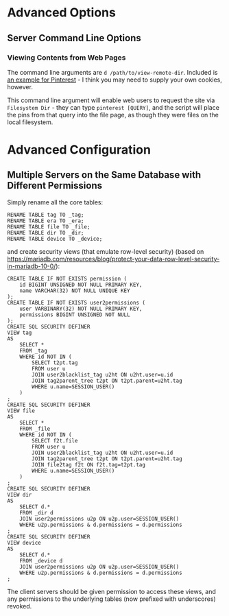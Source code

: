 # Advanced Options

## Server Command Line Options

### Viewing Contents from Web Pages

The command line arguments are `d /path/to/view-remote-dir`. Included is [an example for Pinterest](scripts/remote-dir-viewers/pinterest.com) - I think you may need to supply your own cookies, however.

This command line argument will enable web users to request the site via `Filesystem Dir` - they can type `pinterest [QUERY]`, and the script will place the pins from that query into the file page, as though they were files on the local filesystem.

# Advanced Configuration

## Multiple Servers on the Same Database with Different Permissions

Simply rename all the core tables:

	RENAME TABLE tag TO _tag;
	RENAME TABLE era TO _era;
	RENAME TABLE file TO _file;
	RENAME TABLE dir TO _dir;
	RENAME TABLE device TO _device;

and create security views (that emulate row-level security) (based on https://mariadb.com/resources/blog/protect-your-data-row-level-security-in-mariadb-10-0/):

	CREATE TABLE IF NOT EXISTS permission (
		id BIGINT UNSIGNED NOT NULL PRIMARY KEY,
		name VARCHAR(32) NOT NULL UNIQUE KEY
	);
	CREATE TABLE IF NOT EXISTS user2permissions (
		user VARBINARY(32) NOT NULL PRIMARY KEY,
		permissions BIGINT UNSIGNED NOT NULL
	);
	CREATE SQL SECURITY DEFINER
	VIEW tag
	AS
		SELECT *
		FROM _tag
		WHERE id NOT IN (
			SELECT t2pt.tag
			FROM user u
			JOIN user2blacklist_tag u2ht ON u2ht.user=u.id
			JOIN tag2parent_tree t2pt ON t2pt.parent=u2ht.tag
			WHERE u.name=SESSION_USER()
		)
	;
	CREATE SQL SECURITY DEFINER
	VIEW file
	AS
		SELECT *
		FROM _file
		WHERE id NOT IN (
			SELECT f2t.file
			FROM user u
			JOIN user2blacklist_tag u2ht ON u2ht.user=u.id
			JOIN tag2parent_tree t2pt ON t2pt.parent=u2ht.tag
			JOIN file2tag f2t ON f2t.tag=t2pt.tag
			WHERE u.name=SESSION_USER()
		)
	;
	CREATE SQL SECURITY DEFINER
	VIEW dir
	AS
		SELECT d.*
		FROM _dir d
		JOIN user2permissions u2p ON u2p.user=SESSION_USER()
		WHERE u2p.permissions & d.permissions = d.permissions
	;
	CREATE SQL SECURITY DEFINER
	VIEW device
	AS
		SELECT d.*
		FROM _device d
		JOIN user2permissions u2p ON u2p.user=SESSION_USER()
		WHERE u2p.permissions & d.permissions = d.permissions
	;

The client servers should be given permission to access these views, and any permissions to the underlying tables (now prefixed with underscores) revoked.
